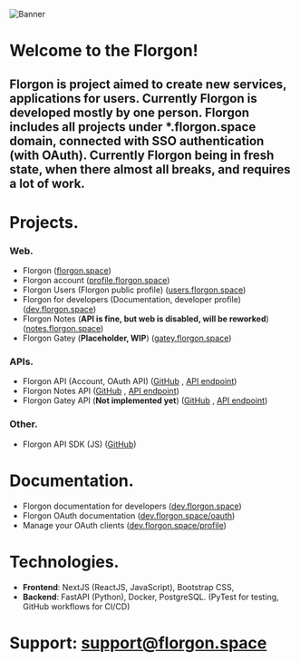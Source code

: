 ![Banner](https://user-images.githubusercontent.com/79853674/162002490-f57ed05f-651b-4b52-897b-c546139ccda0.png)
# Welcome to the Florgon!
## Florgon is project aimed to create new services, applications for users. Currently Florgon is developed mostly by one person. Florgon includes all projects under *.florgon.space domain, connected with SSO authentication (with OAuth). Currently Florgon being in fresh state, when there almost all breaks, and requires a lot of work.
# Projects.
### Web.
- Florgon ([florgon.space](https://florgon.space))
- Florgon account ([profile.florgon.space](https://profile.florgon.space))
- Florgon Users (Florgon public profile) ([users.florgon.space](https://users.florgon.space/id/2))
- Florgon for developers (Documentation, developer profile) ([dev.florgon.space](https://dev.florgon.space))
- Florgon Notes (**API is fine, but web is disabled, will be reworked**) ([notes.florgon.space](https://notes.florgon.space))
- Florgon Gatey (**Placeholder, WIP**) ([gatey.florgon.space](https://gatey.florgon.space))
### APIs.
- Florgon API (Account, OAuth API) ([GitHub](https://github.com/florgon/auth-api) , [API endpoint](https://api.florgon.space))
- Florgon Notes API ([GitHub](https://github.com/florgon/notes-api) , [API endpoint](https://api.florgon.space/notes))
- Florgon Gatey API (**Not implemented yet**) ([GitHub](https://github.com/florgon/gatey-api) , [API endpoint](https://api.florgon.space/gatey))
### Other.
- Florgon API SDK (JS) ([GitHub](https://github.com/florgon/auth-sdk-js))
# Documentation.
- Florgon documentation for developers ([dev.florgon.space](https://dev.florgon.space))
- Florgon OAuth documentation ([dev.florgon.space/oauth](https://dev.florgon.space/oauth))
- Manage your OAuth clients ([dev.florgon.space/profile](https://dev.florgon.space/profile))
# Technologies.
- **Frontend**: NextJS (ReactJS, JavaScript), Bootstrap CSS, 
- **Backend**: FastAPI (Python), Docker, PostgreSQL. (PyTest for testing, GitHub workflows for CI/CD)
# Support: [support@florgon.space](mailto:support@florgon.space)
